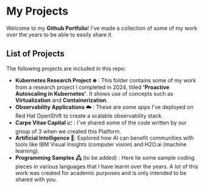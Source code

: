 # My Projects 

Welcome to my **Github Portfolio**! I've made a collection of some of my work over the years to be able to easily share it.


## List of Projects

The following projects are included in this repo:

  -  **Kubernetes Research Project  ⎈** : This folder contains some of my work from a research project I completed in 2024, titled **'Proactive Autoscaling in Kubernetes'**. It shows use of concepts such as **Virtualization** and **Containerization**.
  -  **Observability Applications  ☁️** : These are some apps I've deployed on Red Hat OpenShift to create a scalable observability stack.
  -    **Carpe Vitae Capital 📈** : I've shared some of the code written by our group of 3 when we created this Platform.
  -  **Artificial Intelligence 🤖**: Explored how AI can benefit communities with tools like IBM Visual Insights (computer vision) and H2O.ai (machine learning).
  -  **Programming Samples 🖧** (to be added) : Here lie some sample coding pieces in various languages that I have learnt over the years. A lot of this work was created for academic purposes and is only intended to be shared with you.
